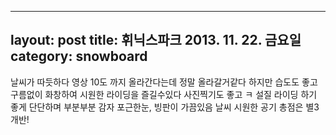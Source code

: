 ------
layout: post
title: 휘닉스파크 2013. 11. 22. 금요일
category: snowboard
-------
날씨가 따듯하다
영상 10도 까지 올라간다는데 정말 올라갈거같다 하지만 습도도 좋고 구름없이 화창하여 시원한 라이딩을 즐길수있다 사진찍기도 좋고 ㅋ
설질
라이딩 하기 좋게 단단하며 부분부분 감자 포근한눈, 빙판이 가끔있음
날씨 시원한 공기
총점은 별3개반!